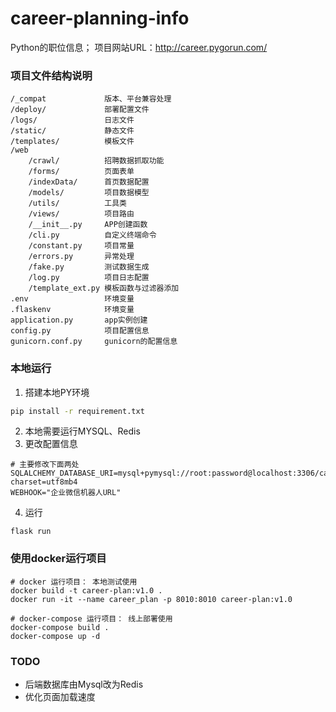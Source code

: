 # career-planning-info
Python的职位信息；
项目网站URL：http://career.pygorun.com/

### 项目文件结构说明
```text
/_compat             版本、平台兼容处理
/deploy/             部署配置文件
/logs/               日志文件
/static/             静态文件
/templates/          模板文件
/web
    /crawl/          招聘数据抓取功能
    /forms/          页面表单
    /indexData/      首页数据配置
    /models/         项目数据模型
    /utils/          工具类
    /views/          项目路由
    /__init__.py     APP创建函数
    /cli.py          自定义终端命令
    /constant.py     项目常量
    /errors.py       异常处理
    /fake.py         测试数据生成
    /log.py          项目日志配置
    /template_ext.py 模板函数与过滤器添加
.env                 环境变量
.flaskenv            环境变量
application.py       app实例创建
config.py            项目配置信息
gunicorn.conf.py     gunicorn的配置信息

```

### 本地运行
1. 搭建本地PY环境
```bash
pip install -r requirement.txt
```
2. 本地需要运行MYSQL、Redis
3. 更改配置信息
```shell script
# 主要修改下面两处
SQLALCHEMY_DATABASE_URI=mysql+pymysql://root:password@localhost:3306/career_plan_service?charset=utf8mb4
WEBHOOK="企业微信机器人URL"
```

4. 运行
```shell script
flask run
```


### 使用docker运行项目
```shell script
# docker 运行项目： 本地测试使用
docker build -t career-plan:v1.0 .
docker run -it --name career_plan -p 8010:8010 career-plan:v1.0

# docker-compose 运行项目： 线上部署使用
docker-compose build .
docker-compose up -d
```

### TODO
- 后端数据库由Mysql改为Redis
- 优化页面加载速度
